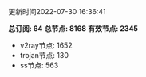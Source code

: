 更新时间2022-07-30 16:36:41

**总订阅: 64**
**总节点: 8168**
**有效节点: 2345**
- v2ray节点: 1652
- trojan节点: 130
- ss节点: 563
